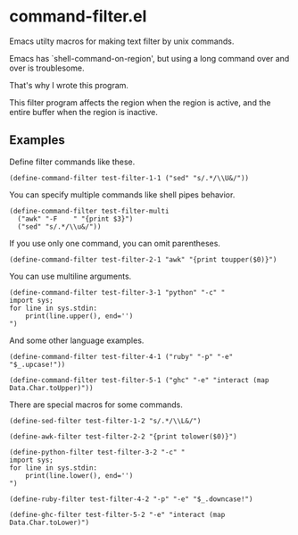 # command-filter.el
Emacs utilty macros for making text filter by unix commands.

Emacs has `shell-command-on-region', but using a long command over
and over is troublesome.

That's why I wrote this program.

This filter program affects the region when the region is active,
and the entire buffer when the region is inactive.

## Examples
Define filter commands like these.
```emacs-lisp
(define-command-filter test-filter-1-1 ("sed" "s/.*/\\U&/"))
```
You can specify multiple commands like shell pipes behavior.
```emacs-lisp
(define-command-filter test-filter-multi
  ("awk" "-F	" "{print $3}")
  ("sed" "s/.*/\\u&/"))
```
If you use only one command, you can omit parentheses.
```emacs-lisp
(define-command-filter test-filter-2-1 "awk" "{print toupper($0)}")
```
You can use multiline arguments.

```emacs-lisp
(define-command-filter test-filter-3-1 "python" "-c" "
import sys;
for line in sys.stdin:
    print(line.upper(), end='')
")
```
And some other language examples.
```emacs-lisp
(define-command-filter test-filter-4-1 ("ruby" "-p" "-e" "$_.upcase!"))

(define-command-filter test-filter-5-1 ("ghc" "-e" "interact (map Data.Char.toUpper)"))
```
There are special macros for some commands.
```emacs-lisp
(define-sed-filter test-filter-1-2 "s/.*/\\L&/")

(define-awk-filter test-filter-2-2 "{print tolower($0)}")

(define-python-filter test-filter-3-2 "-c" "
import sys;
for line in sys.stdin:
    print(line.lower(), end='')
")

(define-ruby-filter test-filter-4-2 "-p" "-e" "$_.downcase!")

(define-ghc-filter test-filter-5-2 "-e" "interact (map Data.Char.toLower)")
```

